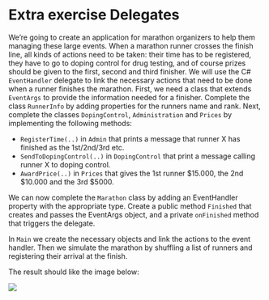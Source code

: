 #  Extra exercise Delegates

We’re going to create an application for marathon organizers to help them managing these large events. When a marathon runner crosses the finish line, all kinds of actions need to be taken: their time has to be registered, they have to go to doping control for drug testing, and of course prizes should be given to the first, second and third finisher.
We will use the C# `EventHandler` delegate to link the necessary actions that need to be done when a runner finishes the marathon. 
First, we need a class that extends `EventArgs` to provide the information needed for a finisher. Complete the class `RunnerInfo` by adding properties for the runners name and rank.
Next, complete the classes `DopingControl`, `Administration` and `Prices` by implementing the following methods:
*	`RegisterTime(..)` in `Admin` that prints a message that runner X has finished as the 1st/2nd/3rd etc.
* `SendToDopingControl(..)` in `DopingControl` that print a message calling runner X to doping control.
*	`AwardPrice(..)` in `Prices` that gives the 1st runner $15.000, the 2nd $10.000 and the 3rd $5000. 

We can now complete the `Marathon` class by adding an EventHandler property with the appropriate type. Create a public method `Finished` that creates and passes the EventArgs object,  and a private `onFinished` method that triggers the delegate.

In `Main` we create the necessary objects and link the actions to the event handler. Then we simulate the marathon by shuffling a list of runners and registering their arrival at the finish. 

The result should like the image below:

![](https://https://github.com/Windesheim-HBO-ICT/CS1/new/master/ExtraDelegatesAndGenerics/screenshot.png)
